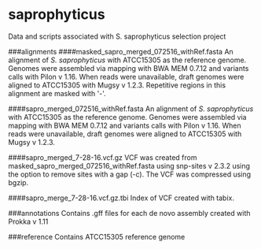 # saprophyticus
Data and scripts associated with S. saprophyticus selection project

###alignments
####masked\_sapro\_merged\_072516\_withRef.fasta
An alignment of _S. saprophyticus_ with ATCC15305 as the reference genome. Genomes were
assembled via mapping with BWA MEM 0.7.12 and variants calls with Pilon v 1.16. When reads were unavailable, draft genomes were aligned to ATCC15305 with Mugsy v 1.2.3. Repetitive regions in this alignment are masked with '-'.

####sapro\_merged\_072516\_withRef.fasta
An alignment of _S. saprophyticus_ with ATCC15305 as the reference genome. Genomes were
assembled via mapping with BWA MEM 0.7.12 and variants calls with Pilon v 1.16. When reads were unavailable, draft genomes were aligned to ATCC15305 with Mugsy v 1.2.3.

####sapro\_merged\_7-28-16.vcf.gz
VCF was created from masked\_sapro\_merged\_072516\_withRef.fasta using snp-sites v 2.3.2 using the option to remove sites with a gap (-c). The VCF was compressed using bgzip.

####sapro\_merge\_7-28-16.vcf.gz.tbi
Index of VCF created with tabix.

###annotations
Contains .gff files for each de novo assembly created with Prokka v 1.11

###reference
Contains ATCC15305 reference genome
